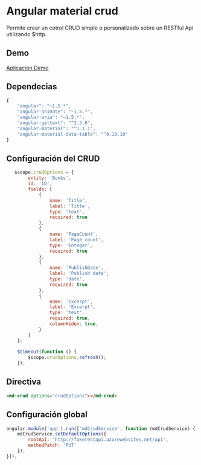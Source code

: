 # Angular material crud

Permite crear un cotrol CRUD simple o personalizado sobre un RESTful Api utilizando $http.

## Demo
[Aplicación Demo](https://cdn.rawgit.com/ClassHP/md-crud/48ed1d9d/demo/index.html)

## Dependecias
```javascript
{
    "angular": "~1.5.*",
    "angular-animate": "~1.5.*",
    "angular-aria": "~1.5.*",
    "angular-gettext": "^2.3.8",
    "angular-material": "^1.1.1",
    "angular-material-data-table": "^0.10.10"
}
```

## Configuración del CRUD
```javascript
   $scope.crudOptions = {
        entity: 'Books',
        id: 'ID',
        fields: [
            {
                name: 'Title',
                label: 'Title',
                type: 'text',
                required: true
            },
            {
                name: 'PageCount',
                label: 'Page count',
                type: 'integer',
                required: true
            },
            {
                name: 'PublishDate',
                label: 'Publish date',
                type: 'date',
                required: true
            },
            {
                name: 'Excerpt',
                label: 'Excerpt',
                type: 'text',
                required: true,
                columnHiden: true,
            }
        ]
    };    
    
    $timeout(function () {
        $scope.crudOptions.refresh();
    });
```
## Directiva
```html
<md-crud options="crudOptions"></md-crud>
```


## Configuración global
```javascript
angular.module('app').run(['mdCrudService', function (mdCrudService) {    
    mdCrudService.setDefaultOptions({
        rootApi: 'http://fakerestapi.azurewebsites.net/api',
        methodPatch: 'PUT'
    });
}]);
```
